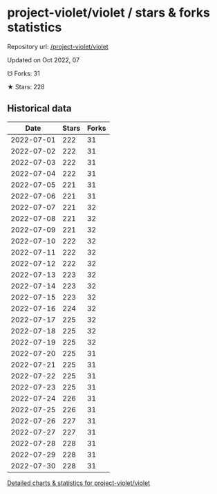 # project-violet/violet / stars & forks statistics

Repository url: [/project-violet/violet](https://github.com/project-violet/violet)

Updated on Oct 2022, 07

☋ Forks: 31

★ Stars: 228

## Historical data
| Date | Stars | Forks |
|------|-------|-------|
| 2022-07-01 | 222 | 31 | 
| 2022-07-02 | 222 | 31 | 
| 2022-07-03 | 222 | 31 | 
| 2022-07-04 | 222 | 31 | 
| 2022-07-05 | 221 | 31 | 
| 2022-07-06 | 221 | 31 | 
| 2022-07-07 | 221 | 32 | 
| 2022-07-08 | 221 | 32 | 
| 2022-07-09 | 221 | 32 | 
| 2022-07-10 | 222 | 32 | 
| 2022-07-11 | 222 | 32 | 
| 2022-07-12 | 222 | 32 | 
| 2022-07-13 | 223 | 32 | 
| 2022-07-14 | 223 | 32 | 
| 2022-07-15 | 223 | 32 | 
| 2022-07-16 | 224 | 32 | 
| 2022-07-17 | 225 | 32 | 
| 2022-07-18 | 225 | 32 | 
| 2022-07-19 | 225 | 32 | 
| 2022-07-20 | 225 | 31 | 
| 2022-07-21 | 225 | 31 | 
| 2022-07-22 | 225 | 31 | 
| 2022-07-23 | 225 | 31 | 
| 2022-07-24 | 226 | 31 | 
| 2022-07-25 | 226 | 31 | 
| 2022-07-26 | 227 | 31 | 
| 2022-07-27 | 227 | 31 | 
| 2022-07-28 | 228 | 31 | 
| 2022-07-29 | 228 | 31 | 
| 2022-07-30 | 228 | 31 | 


[Detailed charts & statistics for project-violet/violet](https://reviewgithub.com/rep/project-violet/violet)

